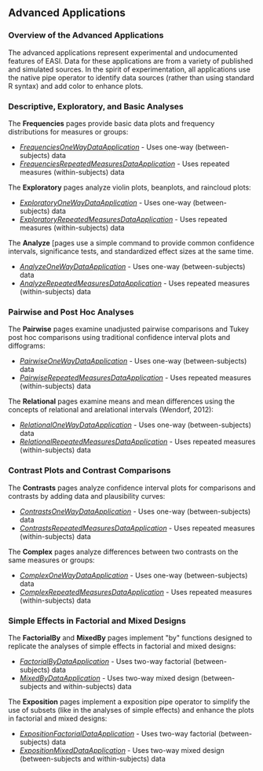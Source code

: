 
## Advanced Applications

### Overview of the Advanced Applications

The advanced applications represent experimental and undocumented features of EASI. Data for these applications are from a variety of published and simulated sources. In the spirit of experimentation, all applications use the native pipe operator to identify data sources (rather than using standard R syntax) and add color to enhance plots.

### Descriptive, Exploratory, and Basic Analyses

The **Frequencies** pages provide basic data plots and frequency distributions for measures or groups:

- [*FrequenciesOneWayDataApplication*](./FrequenciesOneWayDataApplication.md) - Uses one-way (between-subjects) data
- [*FrequenciesRepeatedMeasuresDataApplication*](./FrequenciesRepeatedMeasuresDataApplication.md) - Uses repeated measures (within-subjects) data

The **Exploratory** pages analyze violin plots, beanplots, and raincloud plots:

- [*ExploratoryOneWayDataApplication*](./ExploratoryOneWayDataApplication.md) - Uses one-way (between-subjects) data
- [*ExploratoryRepeatedMeasuresDataApplication*](./ExploratoryRepeatedMeasuresDataApplication.md) - Uses repeated measures (within-subjects) data

The **Analyze** [pages use a simple command to provide common confidence intervals, significance tests, and standardized effect sizes at the same time.

- [*AnalyzeOneWayDataApplication*](./AnalyzeOneWayDataApplication.md) - Uses one-way (between-subjects) data
- [*AnalyzeRepeatedMeasuresDataApplication*](./AnalyzeRepeatedMeasuresDataApplication.md) - Uses repeated measures (within-subjects) data

### Pairwise and Post Hoc Analyses

The **Pairwise** pages examine unadjusted pairwise comparisons and Tukey post hoc comparisons using traditional confidence interval plots and diffograms:

- [*PairwiseOneWayDataApplication*](./PairwiseOneWayDataApplication.md) - Uses one-way (between-subjects) data
- [*PairwiseRepeatedMeasuresDataApplication*](./PairwiseRepeatedMeasuresDataApplication.md) - Uses repeated measures (within-subjects) data

The **Relational** pages examine means and mean differences using the concepts of relational and arelational intervals (Wendorf, 2012):

- [*RelationalOneWayDataApplication*](./RelationalOneWayDataApplication.md) - Uses one-way (between-subjects) data
- [*RelationalRepeatedMeasuresDataApplication*](./RelationalRepeatedMeasuresDataApplication.md) - Uses repeated measures (within-subjects) data

### Contrast Plots and Contrast Comparisons

The **Contrasts** pages analyze confidence interval plots for comparisons and contrasts by adding data and plausibility curves:

- [*ContrastsOneWayDataApplication*](./ContrastsOneWayDataApplication.md) - Uses one-way (between-subjects) data
- [*ContrastsRepeatedMeasuresDataApplication*](./ContrastsRepeatedMeasuresDataApplication.md) - Uses repeated measures (within-subjects) data

The **Complex** pages analyze differences between two contrasts on the same measures or groups:

- [*ComplexOneWayDataApplication*](./ComplexOneWayDataApplication.md) - Uses one-way (between-subjects) data
- [*ComplexRepeatedMeasuresDataApplication*](./ComplexRepeatedMeasuresDataApplication.md) - Uses repeated measures (within-subjects) data

### Simple Effects in Factorial and Mixed Designs

The **FactorialBy**  and **MixedBy** pages implement "by" functions designed to replicate the analyses of simple effects in factorial and mixed designs:

- [*FactorialByDataApplication*](./FactorialByDataApplication.md) - Uses two-way factorial (between-subjects) data
- [*MixedByDataApplication*](./MixedByDataApplication.md) - Uses two-way mixed design (between-subjects and within-subjects) data

The **Exposition** pages implement a exposition pipe operator to simplify the use of subsets (like in the analyses of simple effects) and enhance the plots in factorial and mixed designs:

- [*ExpositionFactorialDataApplication*](./ExpositionFactorialDataApplication.md) - Uses two-way factorial (between-subjects) data
- [*ExpositionMixedDataApplication*](./ExpositionMixedDataApplication.md) - Uses two-way mixed design (between-subjects and within-subjects) data
